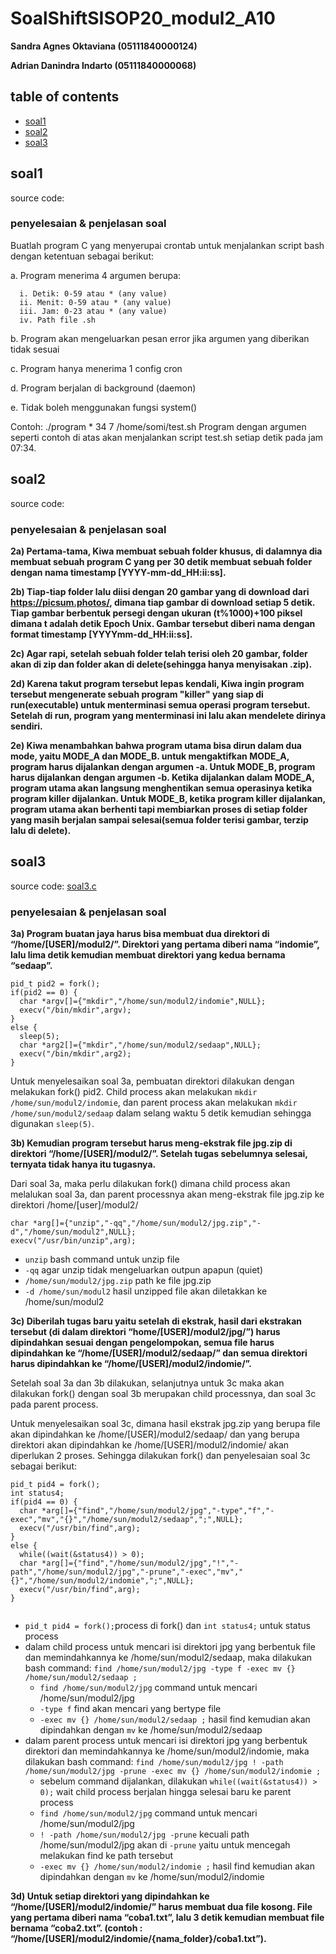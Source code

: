 # SoalShiftSISOP20_modul2_A10
**Sandra Agnes Oktaviana  (05111840000124)**

**Adrian Danindra Indarto (05111840000068)**

## table of contents
* [soal1](https://github.com/asandfghjkl/SoalShiftSISOP20_modul2_A10#soal1)
* [soal2](https://github.com/asandfghjkl/SoalShiftSISOP20_modul2_A10#soal3)
* [soal3](https://github.com/asandfghjkl/SoalShiftSISOP20_modul2_A10#soal3)

## soal1
source code: 

### penyelesaian & penjelasan soal
Buatlah program C yang menyerupai crontab untuk menjalankan script bash dengan ketentuan sebagai berikut:

  a. Program menerima 4 argumen berupa: 
      
      i. Detik: 0-59 atau * (any value) 
      ii. Menit: 0-59 atau * (any value) 
      iii. Jam: 0-23 atau * (any value) 
      iv. Path file .sh 
  
  b. Program akan mengeluarkan pesan error jika argumen yang diberikan tidak sesuai 
  
  c. Program hanya menerima 1 config cron 
  
  d. Program berjalan di background (daemon) 
  
  e. Tidak boleh menggunakan fungsi system()    

Contoh: ./program \* 34 7 /home/somi/test.sh 
        Program dengan argumen seperti contoh di atas akan menjalankan script test.sh setiap detik pada jam 07:34.
        
        
## soal2
source code: 

### penyelesaian & penjelasan soal  
**2a) Pertama-tama, Kiwa  membuat sebuah folder khusus, di dalamnya dia membuat sebuah program C yang per 30 detik membuat sebuah folder dengan nama timestamp [YYYY-mm-dd_HH:ii:ss].**

**2b) Tiap-tiap folder lalu diisi dengan 20 gambar yang di download dari https://picsum.photos/, dimana tiap gambar di download setiap 5 detik. Tiap gambar berbentuk persegi dengan ukuran (t%1000)+100 piksel dimana t adalah detik Epoch Unix. Gambar tersebut diberi nama dengan format timestamp [YYYYmm-dd_HH:ii:ss].**

**2c) Agar rapi, setelah sebuah folder telah terisi oleh 20 gambar, folder akan di zip dan folder akan di delete(sehingga hanya menyisakan .zip).**

**2d) Karena takut program tersebut lepas kendali, Kiwa ingin program tersebut mengenerate sebuah program "killer" yang siap di run(executable) untuk menterminasi semua operasi program tersebut. Setelah di run, program yang menterminasi ini lalu akan mendelete dirinya sendiri.**

**2e) Kiwa menambahkan bahwa program utama bisa dirun dalam dua mode, yaitu MODE_A dan MODE_B. untuk mengaktifkan MODE_A, program harus dijalankan dengan argumen -a. Untuk MODE_B, program harus dijalankan dengan argumen -b. Ketika dijalankan dalam MODE_A, program utama akan langsung menghentikan semua operasinya ketika program killer dijalankan. Untuk MODE_B, ketika program killer dijalankan, program utama akan berhenti tapi membiarkan proses di setiap folder yang masih berjalan sampai selesai(semua folder terisi gambar, terzip lalu di delete).**


## soal3
source code: [soal3.c](https://github.com/asandfghjkl/SoalShiftSISOP20_modul2_A10/blob/master/soal3/soal3.c)

### penyelesaian & penjelasan soal

**3a) Program buatan jaya harus bisa membuat dua direktori di “/home/[USER]/modul2/”. 
    Direktori yang pertama diberi nama “indomie”, lalu lima detik kemudian membuat direktori yang kedua bernama “sedaap”.** 
    

```
pid_t pid2 = fork();
if(pid2 == 0) {
  char *argv[]={"mkdir","/home/sun/modul2/indomie",NULL};
  execv("/bin/mkdir",argv);
}
else {
  sleep(5);
  char *arg2[]={"mkdir","/home/sun/modul2/sedaap",NULL};
  execv("/bin/mkdir",arg2);
}
 ```
Untuk menyelesaikan soal 3a, pembuatan direktori dilakukan dengan melakukan fork() pid2.
Child process akan melakukan `mkdir /home/sun/modul2/indomie`, dan parent process  akan melakukan `mkdir /home/sun/modul2/sedaap` dalam selang waktu 5 detik kemudian sehingga digunakan `sleep(5)`.

**3b) Kemudian program tersebut harus meng-ekstrak file jpg.zip di direktori “/home/[USER]/modul2/”. Setelah tugas sebelumnya selesai, ternyata tidak hanya itu tugasnya.**

Dari soal 3a, maka perlu dilakukan fork() dimana child process akan melalukan soal 3a, dan parent processnya akan meng-ekstrak file jpg.zip ke direktori /home/[user]/modul2/
```
char *arg[]={"unzip","-qq","/home/sun/modul2/jpg.zip","-d","/home/sun/modul2",NULL};
execv("/usr/bin/unzip",arg);
```
* `unzip` bash command untuk unzip file
* `-qq` agar unzip tidak mengeluarkan outpun apapun (quiet)
* `/home/sun/modul2/jpg.zip`  path ke file jpg.zip
* `-d /home/sun/modul2` hasil unzipped file akan diletakkan ke /home/sun/modul2


**3c) Diberilah tugas baru yaitu setelah di ekstrak, hasil dari ekstrakan tersebut (di dalam direktori “home/[USER]/modul2/jpg/”) harus  dipindahkan sesuai dengan pengelompokan, semua file harus dipindahkan ke “/home/[USER]/modul2/sedaap/” dan semua direktori harus dipindahkan ke “/home/[USER]/modul2/indomie/”.**

Setelah soal 3a dan 3b dilakukan, selanjutnya untuk 3c maka akan dilakukan fork() dengan soal 3b merupakan child processnya, dan soal 3c pada parent process. 

Untuk menyelesaikan soal 3c, dimana hasil ekstrak jpg.zip yang berupa file akan dipindahkan ke /home/[USER]/modul2/sedaap/ dan yang berupa direktori akan dipindahkan ke /home/[USER]/modul2/indomie/ akan diperlukan 2 proses. Sehingga dilakukan fork() dan penyelesaian soal 3c sebagai berikut:
```
pid_t pid4 = fork();
int status4;
if(pid4 == 0) {
  char *arg[]={"find","/home/sun/modul2/jpg","-type","f","-exec","mv","{}","/home/sun/modul2/sedaap",";",NULL};
  execv("/usr/bin/find",arg);
}
else {
  while((wait(&status4)) > 0);
  char *arg[]={"find","/home/sun/modul2/jpg","!","-path","/home/sun/modul2/jpg","-prune","-exec","mv","{}","/home/sun/modul2/indomie",";",NULL};
  execv("/usr/bin/find",arg);
}
 
 ```
 * `pid_t pid4 = fork();`process di fork() dan `int status4;` untuk status process
 * dalam child process untuk mencari isi direktori jpg yang berbentuk file dan memindahkannya ke /home/sun/modul2/sedaap, maka dilakukan bash command: `find /home/sun/modul2/jpg -type f -exec mv {} /home/sun/modul2/sedaap ;` 
    * `find /home/sun/modul2/jpg` command untuk mencari /home/sun/modul2/jpg
    * `-type f` find akan mencari yang bertype file
    * `-exec mv {} /home/sun/modul2/sedaap ;` hasil find kemudian akan dipindahkan dengan `mv` ke /home/sun/modul2/sedaap
 * dalam parent process untuk mencari isi direktori jpg yang berbentuk direktori dan memindahkannya ke /home/sun/modul2/indomie, maka dilakukan bash command: `find /home/sun/modul2/jpg ! -path /home/sun/modul2/jpg -prune -exec mv {} /home/sun/modul2/indomie ;`
    * sebelum command dijalankan, dilakukan `while((wait(&status4)) > 0);` wait child process berjalan hingga selesai baru ke parent process
    * `find /home/sun/modul2/jpg` command untuk mencari /home/sun/modul2/jpg
    *  `! -path /home/sun/modul2/jpg -prune` kecuali path /home/sun/modul2/jpg akan di `-prune` yaitu untuk mencegah melakukan find ke path tersebut
    * `-exec mv {} /home/sun/modul2/indomie ;` hasil find kemudian akan dipindahkan dengan `mv` ke /home/sun/modul2/indomie

**3d) Untuk setiap direktori yang dipindahkan ke “/home/[USER]/modul2/indomie/” harus membuat dua file kosong. File yang pertama diberi nama “coba1.txt”, lalu 3 detik kemudian membuat file bernama “coba2.txt”. (contoh : “/home/[USER]/modul2/indomie/{nama_folder}/coba1.txt”).**
 
